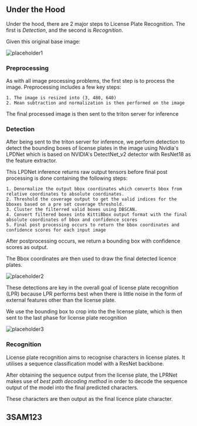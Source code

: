 ## Under the Hood

Under the hood, there are 2 major steps to License Plate Recognition. The first is _Detection_, and the second is _Recognition_.

Given this original base image:

![placeholder1](database/lpdlprnet/plate.jpg)

### Preprocessing

As with all image processing problems, the first step is to process the image.
Preprocessing includes a few key steps:

    1. The image is resized into (3, 480, 640)
    2. Mean subtraction and normalization is then performed on the image

The final processed image is then sent to the triton server for inference

### Detection

After being sent to the triton server for inference, we perform detection to detect the bounding boxes of license plates in the image using Nvidia's LPDNet which is based on NVIDIA's DetectNet_v2 detector with ResNet18 as the feature extractor.

This LPDNet inference returns raw output tensors before final post processing is done containing the following steps:

    1. Denormalize the output bbox coordinates which converts bbox from relative coordinates to absolute coordinates.
    2. Threshold the coverage output to get the valid indices for the bboxes based on a pre set coverage threshold.
    3. Cluster the filterred valid boxes using DBSCAN.
    4. Convert filtered boxes into KittiBbox output format with the final absolute coordinates of bbox and confidence scores
    5. Final post processing occurs to return the bbox coordinates and confidence scores for each input image

After postprocessing occurs, we return a bounding box with confidence scores as output.

The Bbox coordinates are then used to draw the final detected licence plates.

![placeholder2](database/lpdlprnet/overlay_lpdnet_plate.jpg)

These detections are key in the overall goal of license plate recognition (LPR) because LPR performs best when there is little noise in the form of external features other than the license plate.

We use the bounding box to crop into the the license plate, which is then sent to the last phase for license plate recognition

![placeholder3](database/lpdlprnet/exp_plate.jpg)

### Recognition

License plate recognition aims to recognise characters in license plates. It utilises a sequence classification model with a ResNet backbone.

After obtaining the sequence output from the license plate, the LPRNet makes use of _best path decoding method_ in order to decode the sequence output of the model into the final predicted characters.

These characters are then output as the final licence plate character.

## 3SAM123
